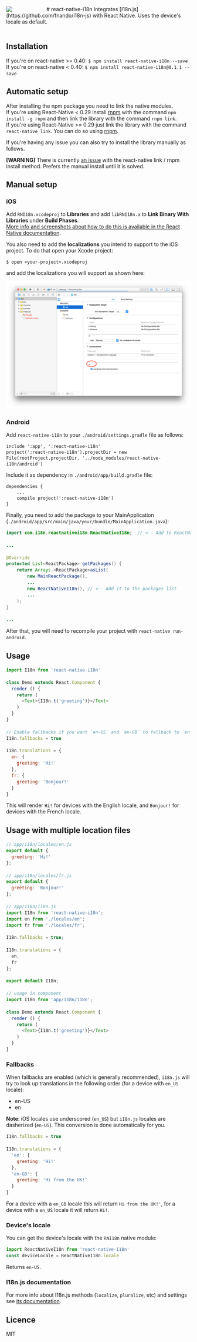 <img src="https://cdn0.iconfinder.com/data/icons/material-design-ii-glyph/614/3010_-_Translate-512.png" width="110" align="left">
# react-native-i18n
Integrates [I18n.js](https://github.com/fnando/i18n-js) with React Native. Uses the device's locale as default.
<br/>
<br/>

## Installation
If you're on react-native >= 0.40: `$ npm install react-native-i18n --save`  
If you're on react-native < 0.40: `$ npm install react-native-i18n@0.1.1 --save`

## Automatic setup
After installing the npm package you need to link the native modules.  
If you're using React-Native < 0.29 install [rnpm](https://github.com/rnpm/rnpm) with the command `npm install -g rnpm` and then link the library with the command `rnpm link`.   
If you're using React-Native >= 0.29 just link the library with the command `react-native link`.
You can do so using [rnpm](https://github.com/rnpm/rnpm).  

If you're having any issue you can also try to install the library manually as follows.

**[WARNING]** There is currently [an issue](https://github.com/AlexanderZaytsev/react-native-i18n/issues/43) with the react-native link / rnpm install method. Prefers the manual install until it is solved.

## Manual setup
### iOS
Add `RNI18n.xcodeproj` to **Libraries** and add `libRNI18n.a` to **Link Binary With Libraries** under **Build Phases**.  
[More info and screenshots about how to do this is available in the React Native documentation](http://facebook.github.io/react-native/docs/linking-libraries-ios.html#content).

You also need to add the **localizations** you intend to support to the iOS project. To do that open
your Xcode project:

```
$ open <your-project>.xcodeproj
```

and add the localizations you will support as shown here:

![adding locales](docs/adding-locales.png)

### Android
Add `react-native-i18n` to your `./android/settings.gradle` file as follows:
```
include ':app', ':react-native-i18n'
project(':react-native-i18n').projectDir = new File(rootProject.projectDir, '../node_modules/react-native-i18n/android')
```

Include it as dependency in `./android/app/build.gradle` file:
```
dependencies {
    ...
    compile project(':react-native-i18n')
}
```

Finally, you need to add the package to your MainApplication (`./android/app/src/main/java/your/bundle/MainApplication.java`):
```java
import com.i18n.reactnativei18n.ReactNativeI18n;  // <-- Add to ReactNativeI18n to the imports

...

@Override
protected List<ReactPackage> getPackages() {
    return Arrays.<ReactPackage>asList(
        new MainReactPackage(),
        ...
        new ReactNativeI18n(), // <-- Add it to the packages list
        ...
    );
}

...

```

After that, you will need to recompile your project with `react-native run-android`.

## Usage
```javascript
import I18n from 'react-native-i18n'

class Demo extends React.Component {
  render () {
    return (
      <Text>{I18n.t('greeting')}</Text>
    )
  }
}

// Enable fallbacks if you want `en-US` and `en-GB` to fallback to `en`
I18n.fallbacks = true

I18n.translations = {
  en: {
    greeting: 'Hi!'
  },
  fr: {
    greeting: 'Bonjour!'
  }
}
```

This will render `Hi!` for devices with the English locale, and `Bonjour!` for devices with the French locale.

## Usage with multiple location files
```javascript
// app/i18n/locales/en.js
export default {  
  greeting: 'Hi!'
};

// app/i18n/locales/fr.js
export default {  
  greeting: 'Bonjour!'
};

// app/i18n/i18n.js
import I18n from 'react-native-i18n';
import en from './locales/en';
import fr from './locales/fr';  

I18n.fallbacks = true;

I18n.translations = {
  en,
  fr
};

export default I18n; 

// usage in component 
import I18n from 'app/i18n/i18n';

class Demo extends React.Component {
  render () {
    return (
      <Text>{I18n.t('greeting')}</Text>
    )
  }
}
```

### Fallbacks
When fallbacks are enabled (which is generally recommended), `i18n.js` will try to look up translations in the following order (for a device with `en_US` locale):
- en-US
- en

**Note**: iOS locales use underscored (`en_US`) but `i18n.js` locales are dasherized (`en-US`). This conversion is done automatically for you.
```js
I18n.fallbacks = true

I18n.translations = {
  'en': {
    greeting: 'Hi!'
  },
  'en-GB': {
    greeting: 'Hi from the UK!'
  }
}
```
For a device with a `en_GB` locale this will return `Hi from the UK!'`, for a device with a `en_US` locale it will return `Hi!`.

### Device's locale
You can get the device's locale with the `RNI18n` native module:
```js
import ReactNativeI18n from 'react-native-i18n'
const deviceLocale = ReactNativeI18n.locale
```

Returns `en-US`.


### I18n.js documentation
For more info about I18n.js methods (`localize`, `pluralize`, etc) and settings see [its documentation](https://github.com/fnando/i18n-js#setting-up).

## Licence
MIT
